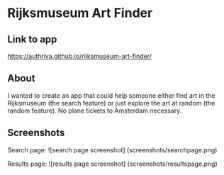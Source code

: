 # Rijksmuseum Art Finder

## Link to app
https://authriya.github.io/rijksmuseum-art-finder/

## About
I wanted to create an app that could help someone either find art in the Rijksmuseum (the search feature) or just explore the art at random (the random feature). No plane tickets to Amsterdam necessary.

## Screenshots

Search page:
![search page screenshot] (screenshots/searchpage.png)

Results page:
![results page screenshot] (screenshots/resultspage.png)
